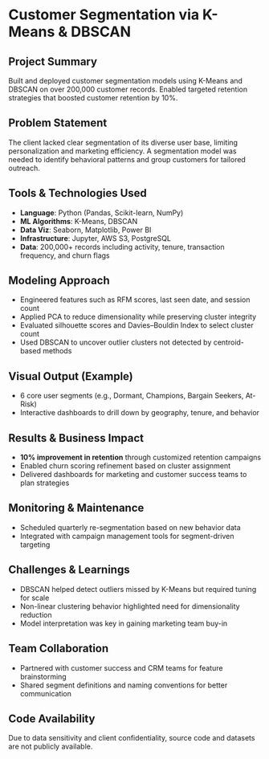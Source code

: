 # Customer Segmentation via K-Means & DBSCAN

## Project Summary
Built and deployed customer segmentation models using K-Means and DBSCAN on over 200,000 customer records. Enabled targeted retention strategies that boosted customer retention by 10%.

## Problem Statement
The client lacked clear segmentation of its diverse user base, limiting personalization and marketing efficiency. A segmentation model was needed to identify behavioral patterns and group customers for tailored outreach.

## Tools & Technologies Used
- **Language**: Python (Pandas, Scikit-learn, NumPy)  
- **ML Algorithms**: K-Means, DBSCAN  
- **Data Viz**: Seaborn, Matplotlib, Power BI  
- **Infrastructure**: Jupyter, AWS S3, PostgreSQL  
- **Data**: 200,000+ records including activity, tenure, transaction frequency, and churn flags

## Modeling Approach
- Engineered features such as RFM scores, last seen date, and session count
- Applied PCA to reduce dimensionality while preserving cluster integrity
- Evaluated silhouette scores and Davies–Bouldin Index to select cluster count
- Used DBSCAN to uncover outlier clusters not detected by centroid-based methods

## Visual Output (Example)
- 6 core user segments (e.g., Dormant, Champions, Bargain Seekers, At-Risk)
- Interactive dashboards to drill down by geography, tenure, and behavior

## Results & Business Impact
- **10% improvement in retention** through customized retention campaigns  
- Enabled churn scoring refinement based on cluster assignment  
- Delivered dashboards for marketing and customer success teams to plan strategies

## Monitoring & Maintenance
- Scheduled quarterly re-segmentation based on new behavior data
- Integrated with campaign management tools for segment-driven targeting

## Challenges & Learnings
- DBSCAN helped detect outliers missed by K-Means but required tuning for scale
- Non-linear clustering behavior highlighted need for dimensionality reduction
- Model interpretation was key in gaining marketing team buy-in

## Team Collaboration
- Partnered with customer success and CRM teams for feature brainstorming
- Shared segment definitions and naming conventions for better communication

## Code Availability
Due to data sensitivity and client confidentiality, source code and datasets are not publicly available.

